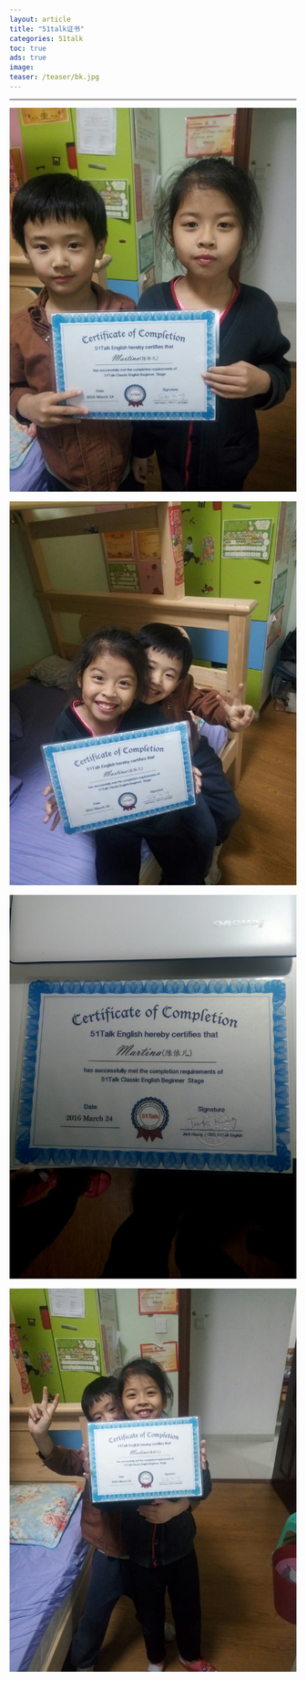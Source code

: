 ```yaml
---
layout: article
title: "51talk证书"
categories: 51talk
toc: true
ads: true
image:
teaser: /teaser/bk.jpg
---
```


---


![df](https://github.com/storage201602/storage201602/blob/master/chenyifan2016/_posts/51talk/2016-03-28-194551talk.md/0328_76.jpg?raw=true)

![df](https://github.com/storage201602/storage201602/blob/master/chenyifan2016/_posts/51talk/2016-03-28-194551talk.md/0328_77.jpg?raw=true)

![df](https://github.com/storage201602/storage201602/blob/master/chenyifan2016/_posts/51talk/2016-03-28-194551talk.md/0328_78.jpg?raw=true)

![df](https://github.com/storage201602/storage201602/blob/master/chenyifan2016/_posts/51talk/2016-03-28-194551talk.md/0328_79.jpg?raw=true)
